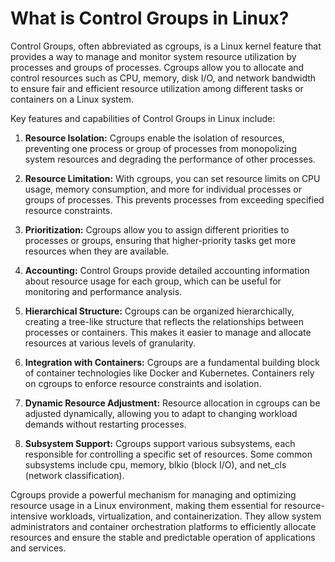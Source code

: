 # What is Control Groups in Linux?

Control Groups, often abbreviated as cgroups, is a Linux kernel feature that provides a way to manage and monitor system resource utilization by processes and groups of processes. Cgroups allow you to allocate and control resources such as CPU, memory, disk I/O, and network bandwidth to ensure fair and efficient resource utilization among different tasks or containers on a Linux system.

Key features and capabilities of Control Groups in Linux include:

1. **Resource Isolation:** Cgroups enable the isolation of resources, preventing one process or group of processes from monopolizing system resources and degrading the performance of other processes.

2. **Resource Limitation:** With cgroups, you can set resource limits on CPU usage, memory consumption, and more for individual processes or groups of processes. This prevents processes from exceeding specified resource constraints.

3. **Prioritization:** Cgroups allow you to assign different priorities to processes or groups, ensuring that higher-priority tasks get more resources when they are available.

4. **Accounting:** Control Groups provide detailed accounting information about resource usage for each group, which can be useful for monitoring and performance analysis.

5. **Hierarchical Structure:** Cgroups can be organized hierarchically, creating a tree-like structure that reflects the relationships between processes or containers. This makes it easier to manage and allocate resources at various levels of granularity.

6. **Integration with Containers:** Cgroups are a fundamental building block of container technologies like Docker and Kubernetes. Containers rely on cgroups to enforce resource constraints and isolation.

7. **Dynamic Resource Adjustment:** Resource allocation in cgroups can be adjusted dynamically, allowing you to adapt to changing workload demands without restarting processes.

8. **Subsystem Support:** Cgroups support various subsystems, each responsible for controlling a specific set of resources. Some common subsystems include cpu, memory, blkio (block I/O), and net_cls (network classification).

Cgroups provide a powerful mechanism for managing and optimizing resource usage in a Linux environment, making them essential for resource-intensive workloads, virtualization, and containerization. They allow system administrators and container orchestration platforms to efficiently allocate resources and ensure the stable and predictable operation of applications and services.
